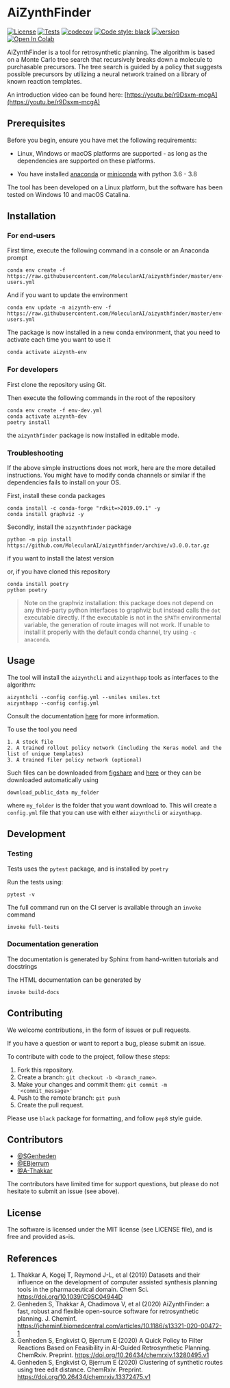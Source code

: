 # AiZynthFinder 

[![License](https://img.shields.io/github/license/MolecularAI/aizynthfinder)](https://github.com/MolecularAI/aizynthfinder/blob/master/LICENSE)
[![Tests](https://github.com/MolecularAI/aizynthfinder/workflows/tests/badge.svg)](https://github.com/MolecularAI/aizynthfinder/actions?workflow=tests)
[![codecov](https://codecov.io/gh/MolecularAI/aizynthfinder/branch/master/graph/badge.svg)](https://codecov.io/gh/MolecularAI/aizynthfinder)
[![Code style: black](https://img.shields.io/badge/code%20style-black-000000.svg)](https://github.com/python/black) 
[![version](https://img.shields.io/github/v/release/MolecularAI/aizynthfinder)](https://github.com/MolecularAI/aizynthfinder/releases)
[![Open In Colab](https://colab.research.google.com/assets/colab-badge.svg)](https://colab.research.google.com/github/MolecularAI/aizynthfinder/blob/master/contrib/notebook.ipynb)


AiZynthFinder is a tool for retrosynthetic planning. The algorithm is based on a Monte Carlo tree search that recursively breaks down a molecule to purchasable precursors. The tree search is guided by a policy that suggests possible precursors by utilizing a neural network trained on a library of known reaction templates.

An introduction video can be found here: [https://youtu.be/r9Dsxm-mcgA](https://youtu.be/r9Dsxm-mcgA)

## Prerequisites

Before you begin, ensure you have met the following requirements:

* Linux, Windows or macOS platforms are supported - as long as the dependencies are supported on these platforms.

* You have installed [anaconda](https://www.anaconda.com/) or [miniconda](https://docs.conda.io/en/latest/miniconda.html) with python 3.6 - 3.8

The tool has been developed on a Linux platform, but the software has been tested on Windows 10 and macOS Catalina.


## Installation

### For end-users

First time, execute the following command in a console or an Anaconda prompt

    conda env create -f https://raw.githubusercontent.com/MolecularAI/aizynthfinder/master/env-users.yml
    
And if you want to update the environment

    conda env update -n aizynth-env -f https://raw.githubusercontent.com/MolecularAI/aizynthfinder/master/env-users.yml
    
The package is now installed in a new conda environment, that you need to activate each time you want to use it

    conda activate aizynth-env

### For developers

First clone the repository using Git.

Then execute the following commands in the root of the repository 

    conda env create -f env-dev.yml
    conda activate aizynth-dev
    poetry install
    
the `aizynthfinder` package is now installed in editable mode.

### Troubleshooting

If the above simple instructions does not work, here are the more detailed instructions. You might have to modify conda channels or similar if the dependencies fails to install on your OS.

First, install these conda packages

    conda install -c conda-forge "rdkit=>2019.09.1" -y
    conda install graphviz -y

Secondly, install the ``aizynthfinder`` package

    python -m pip install https://github.com/MolecularAI/aizynthfinder/archive/v3.0.0.tar.gz


if you want to install the latest version

or, if you have cloned this repository
 
    conda install poetry
    python poetry


> Note on the graphviz installation: this package does not depend on any third-party python interfaces to graphviz but instead calls the `dot` executable directly. If the executable is not in the `$PATH` environmental variable, the generation of route images will not work. If unable to install it properly with the default conda channel, try using `-c anaconda`.


## Usage

The tool will install the ``aizynthcli`` and ``aizynthapp`` tools
as interfaces to the algorithm:

```
aizynthcli --config config.yml --smiles smiles.txt
aizynthapp --config config.yml
```

Consult the documentation [here](https://molecularai.github.io/aizynthfinder/) for more information.

To use the tool you need

    1. A stock file
    2. A trained rollout policy network (including the Keras model and the list of unique templates)
    3. A trained filer policy network (optional)

Such files can be downloaded from [figshare](https://figshare.com/articles/AiZynthFinder_a_fast_robust_and_flexible_open-source_software_for_retrosynthetic_planning/12334577) and [here](https://figshare.com/articles/dataset/A_quick_policy_to_filter_reactions_based_on_feasibility_in_AI-guided_retrosynthetic_planning/13280507) or they can be downloaded automatically using

```
download_public_data my_folder
```

where ``my_folder`` is the folder that you want download to.
This will create a ``config.yml`` file that you can use with either ``aizynthcli`` or ``aizynthapp``.

## Development

### Testing

Tests uses the ``pytest`` package, and is installed by `poetry`

Run the tests using:

    pytest -v

The full command run on the CI server is available through an `invoke` command

    invoke full-tests
    
 ### Documentation generation

The documentation is generated by Sphinx from hand-written tutorials and docstrings

The HTML documentation can be generated by

    invoke build-docs

## Contributing

We welcome contributions, in the form of issues or pull requests.

If you have a question or want to report a bug, please submit an issue.


To contribute with code to the project, follow these steps:

1. Fork this repository.
2. Create a branch: `git checkout -b <branch_name>`.
3. Make your changes and commit them: `git commit -m '<commit_message>'`
4. Push to the remote branch: `git push`
5. Create the pull request.

Please use ``black`` package for formatting, and follow ``pep8`` style guide.


## Contributors

* [@SGenheden](https://www.github.com/SGenheden)
* [@EBjerrum](https://www.github.com/EBjerrum)
* [@A-Thakkar](https://www.github.com/A-Thakkar)

The contributors have limited time for support questions, but please do not hesitate to submit an issue (see above).

## License

The software is licensed under the MIT license (see LICENSE file), and is free and provided as-is.

## References

1. Thakkar A, Kogej T, Reymond J-L, et al (2019) Datasets and their influence on the development of computer assisted synthesis planning tools in the pharmaceutical domain. Chem Sci. https://doi.org/10.1039/C9SC04944D
2. Genheden S, Thakkar A, Chadimova V, et al (2020) AiZynthFinder: a fast, robust and flexible open-source software for retrosynthetic planning. J. Cheminf. https://jcheminf.biomedcentral.com/articles/10.1186/s13321-020-00472-1
3. Genheden S, Engkvist O, Bjerrum E (2020) A Quick Policy to Filter Reactions Based on Feasibility in AI-Guided Retrosynthetic Planning. ChemRxiv. Preprint. https://doi.org/10.26434/chemrxiv.13280495.v1 
4. Genheden S, Engkvist O, Bjerrum E (2020) Clustering of synthetic routes using tree edit distance. ChemRxiv. Preprint. https://doi.org/10.26434/chemrxiv.13372475.v1  
